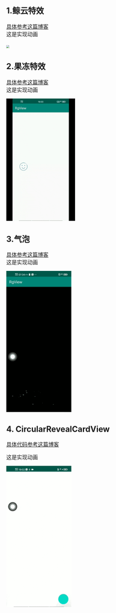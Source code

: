 ## 1.鲸云特效
[具体参考这篇博客](https://juejin.im/post/5d033e46e51d4550723b13e6) <br>
这是实现动画 <br>

<img src="https://raw.githubusercontent.com/roger1245/ImgBed/master/img/1.gif" style="zoom:50%" />

## 2.果冻特效
[具体参考这篇博客](https://juejin.im/post/5d0c8c46f265da1ba84a9857) <br>
这是实现动画 <br>

<img src="https://raw.githubusercontent.com/roger1245/ImgBed/master/img/2.gif" style="zoom:50%" />

## 3.气泡

[具体参考这篇博客](https://juejin.im/post/5d534f83f265da03925a3c36) <br>
这是实现动画 <br>

<img src="https://raw.githubusercontent.com/roger1245/ImgBed/master/img/bubble.gif" style="zoom:50%" />

## 4. CircularRevealCardView

[具体代码参考这篇博客](https://roger1245.github.io/2019/11/03/FAB%E9%85%8D%E5%90%88CircularRevealCardView/)

这是实现动画

<img src="https://raw.githubusercontent.com/roger1245/ImgBed/master/img/rgview_circular.gif" style="zoom:50%" />


